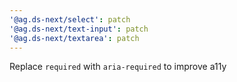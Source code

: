 ```yaml
---
'@ag.ds-next/select': patch
'@ag.ds-next/text-input': patch
'@ag.ds-next/textarea': patch
---
```


Replace `required` with `aria-required` to improve a11y
